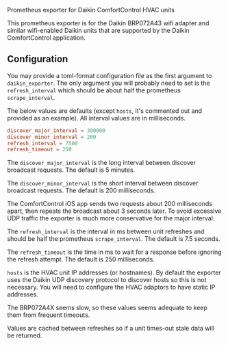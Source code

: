 Prometheus exporter for Daikin ComfortControl HVAC units

This prometheus exporter is for the Daikin BRP072A43 wifi adapter and similar
wifi-enabled Daikin units that are supported by the Daikin ComfortControl
application.

## Configuration

You may provide a toml-format configuration file as the first argument to
`daikin_exporter`.  The only argument you will probably need to set is the
`refresh_interval` which should be about half the prometheus `scrape_interval`.

The below values are defaults (except `hosts`, it's commented out and provided
as an example).  All interval values are in milliseconds.

```toml
discover_major_interval = 300000
discover_minor_interval = 200
refresh_interval = 7500
refresh_timeout = 250
```

The `discover_major_interval` is the long interval between discover broadcast
requests.  The default is 5 minutes.

The `discover_minor_interval` is the short interval between discover broadcast
requests.  The default is 200 milliseconds.

The ComfortControl iOS app sends two requests about 200 milliseconds apart,
then repeats the broadcast about 3 seconds later.  To avoid excessive UDP
traffic the exporter is much more conservative for the major interval.

The `refresh_interval` is the interval in ms between unit refreshes and should
be half the prometheus `scrape_interval`.  The default is 7.5 seconds.

The `refresh_timeout` is the time in ms to wait for a response before ignoring
the refresh attempt.  The default is 250 milliseconds.

`hosts` is the HVAC unit IP addresses (or hostnames).  By default the exporter
uses the Daikin UDP discovery protocol to discover hosts so this is not
necessary.  You will need to configure the HVAC adaptors to have static IP
addresses.

The BRP072A4X seems slow, so these values seems adequate to keep them from
frequent timeouts.

Values are cached between refreshes so if a unit times-out stale data will be
returned.

